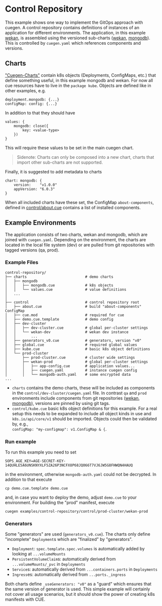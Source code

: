 # Control Repository

This example shows one way to implement the GitOps approach with cuegen.
A control repository contains definitions of instances of an application for
different environments. The application, in this example [wekan][wekan], is
assembled using the versioned sub-charts ([wekan][wekanChart], [mongodb][mongodbChart]).
This is controlled by `cuegen.yaml` which references components and versions.


## Charts

["Cuegen-Charts"](charts) contain k8s objects (Deployments, ConfigMaps, etc.) that
define something useful, in this example mongodb and wekan. For now all cue resources
have to live in the `package kube`. Objects are defined like in other examples, e.g.

    deployment.mongodb: {...}
    configMap: config: {...}

In addition to that they should have

    values: {
        mongodb: close({
            key: <value-type>
        })
    }

This will require these values to be set in the main cuegen chart.

>Sidenote: Charts can only be composed into a new chart, charts that import
other sub-charts are not supported.

Finally, it is suggested to add metadata to charts

    chart: mongodb: {
        version:    "v1.0.0"
        appVersion: "6.0.3"
    }

When all included charts have these set, the ConfigMap `about-components`, defined
in [control/about.cue](control/about.cue) contains a list of installed components.

## Example Environments

The application consists of two charts, wekan and mongodb, which are joined with
`cuegen.yaml`. Depending on the environment, the charts are located in the local
file system (dev) or are pulled from git repositories with tagged versions
(qa, prod).

### Example Files

    control-repository/
    ├── charts                           # demo charts
    │   ├── mongodb
    │   │   ├── mongodb.cue              # k8s objects
    │   │   └── values.cue               # value definitions
    │   ...
    │
    ├── control                          # control repository root
    │   ├── about.cue                    # build "about-components" ConfigMap
    │   ├── cue.mod                      # required for cue
    │   ├── demo.cue.template            # demo config
    │   ├── dev-cluster
    │   │   ├── dev-cluster.cue          # global per-cluster settings
    │   │   └── wekan-dev                # wekan dev instance
    │   │       ...
    │   ├── generators_v0.cue            # generators, version "v0"
    │   ├── global.cue                   # required global values
    │   ├── kube.cue                     # basic k8s object definitions
    │   └── prod-cluster
    │       ├── prod-cluster.cue         # cluster wide settings
    │       ├── wekan-prod               # global per-cluster settings
    │       │   ├── app-config.cue       # application values...
    │       │   ├── cuegen.yaml          # instance cuegen config
    │       │   └── mongodb-auth.yaml    # some encrypted data
    ...

*  `charts` contains the demo charts, these will be included as components in the
   `control/dev-cluster/cuegen.yaml` file. In contrast `qa` and `prod`
   environments include components from git repositories ([wekan][wekanChart],
   [mongodb][mongodbChart]), versions are pinned by using git tags.
*  `control/kube.cue` basic k8s object definitions for this example. For a real setup
   this needs to be expanded to include all object kinds in use and `k8s.io/api/core/v1`
   should be imported. Objects could then be validated by, e.g.,<br>
   `configMap: "my-configmap": v1.ConfigMap & {`.


### Run example
To run this example you need to set

    SOPS_AGE_KEY=AGE-SECRET-KEY-14QUHLE5A6UNSKNYXLF5ZA26P3NCFX8P68JQ066T7VJ6JW5G8FHWQN4HAUQ

in the environment, otherwise `mongodb-auth.yaml` could not be decrypted. In addition to
that execute

    cp demo.cue.template demo.cue

and, in case you want to deploy the demo, adjust `demo.cue` to your environment. For building
the "prod" manifest, execute

    cuegen examples/control-repository/control/prod-cluster/wekan-prod


[mongodbChart]: https://github.com/nxcc/cuegen-example-mongodb
[wekanChart]: https://github.com/nxcc/cuegen-example-wekan
[wekan]: https://wekan.github.io/

### Generators
Some "generators" are used (`generators_v0.cue`). The charts only define
"incomplete" `Deployment`s which are "finalized" by "generators".

*  `Deployment`: `spec.template.spec.volumes` is automatically added by looking
   at `...volumeMounts`
*  `PersistentVolumeClaim`s: automatically derived from `...volumeMounts/_pvc`
   in `Deployments`
* `Service`s: automatically derived from `...containers.ports` in `Deployments`
* `Ingress`es: automatically derived from `...ports._ingress`

Both charts define `_useGenerators: "v0"` as a "guard" which ensures that the
same version of generator is used. This simple example will certainly not cover
all usage scenarios, but it should show the power of creating k8s manifests with
CUE.

